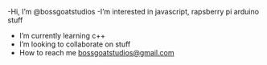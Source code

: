-Hi, I’m @bossgoatstudios
-I’m interested in javascript, rapsberry pi arduino stuff
- I’m currently learning c++
- I’m looking to collaborate on stuff
- How to reach me bossgoatstudios@gmail.com

<!---
bossgoatstudios/bossgoatstudios is a ✨ special ✨ repository because its `README.md` (this file) appears on your GitHub profile.
You can click the Preview link to take a look at your changes.
--->
